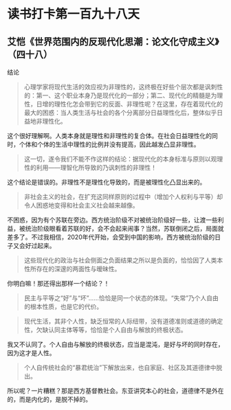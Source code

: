 读书打卡第一百九十八天
===

艾恺《世界范围内的反现代化思潮：论文化守成主义》（四十八）
---

结论

> 心理学家将现代生活的效应视为非理性的，这终极在好些个层次都是讽刺性的：第一、这个职业本身乃是现代化的一部分；第二、现代化的精髓是为理性，日增的理性化怎会带到它的反面、非理性呢？在这里，存在着现代化的最大的困惑：当人类生活与社会的各个分离部分日益理性化后，整体似乎日益地非理性化。

这个很好理解啊。人类本身就是理性和非理性的复合体。在社会日益理性化的同时，个体和个体的生活中理性的比例并没有提高，因此越发凸显非理性。

> 这一切，遂令我们不能不作这样的结论：据现代化的本身标准与原则以观理性的利用——理智化所导致的乃讽刺性的非理性！

这个结论是错误的。非理性不是理性化导致的，而是被理性化凸显出来的。

> 非社会主义的社会，在扩充这同样原则的过程中（增加个人权利与平等）却令人困惑地变得和社会主义社会越来越像。

不困惑，因为有个苏联在旁边。西方统治阶级不对被统治阶级好一些，让渡一些利益，被统治阶级眼看着苏联的好，会不会起来闹事？当然，苏联倒闭之后，局面就差多了。不过我相信，2020年代开始，会受到中国的影响，西方被统治阶级的日子又会好过起来。

> 这些现代化的政治与社会侧面之负面结果之所以是负面的，恰恰因了人类本性所存在的深邃的两面性与暧昧性。

你明白嘛！那还得出那样一个结论？！

> 民主与平等之“好”与“坏”……恰恰是同一个状态的体现。“失常”乃个人自由的根本性质，也是它的代价。

> 现代生活，其非个人性，缺乏恒常的人际纽带，没有道德准则或道德的确定性，欠缺认同主体等等，恰恰是个人自由与解放的终极状态。

我又不认同了。个人自由与解放的终极状态，应当是混沌，是好与坏的同时存在，因为这才是人性。

> 个人自传统社会的“暴君统治”下解放出来，也自家庭、社区及其道德律中脱出。

所以呢？一片糟糕？那是西方基督教社会。东亚讲究本心的社会，道德律不是外在的，而是内化的，是脱不掉的。